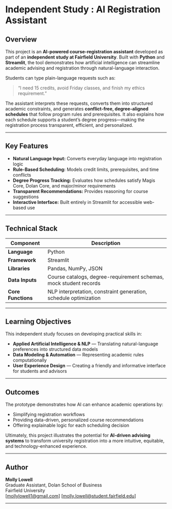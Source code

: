 # Independent Study : AI Registration Assistant

## Overview  
This project is an **AI-powered course-registration assistant** developed as part of an **independent study at Fairfield University**. Built with **Python** and **Streamlit**, the tool demonstrates how artificial intelligence can streamline academic advising and registration through natural-language interaction.

Students can type plain-language requests such as:  
> “I need 15 credits, avoid Friday classes, and finish my ethics requirement.”

The assistant interprets these requests, converts them into structured academic constraints, and generates **conflict-free, degree-aligned schedules** that follow program rules and prerequisites. It also explains how each schedule supports a student’s degree progress—making the registration process transparent, efficient, and personalized.

---

## Key Features  
- **Natural Language Input:** Converts everyday language into registration logic  
- **Rule-Based Scheduling:** Models credit limits, prerequisites, and time conflicts  
- **Degree Progress Tracking:** Evaluates how schedules satisfy Magis Core, Dolan Core, and major/minor requirements  
- **Transparent Recommendations:** Provides reasoning for course suggestions  
- **Interactive Interface:** Built entirely in Streamlit for accessible web-based use  

---

## Technical Stack  
| Component | Description |
|------------|-------------|
| **Language** | Python |
| **Framework** | Streamlit |
| **Libraries** | Pandas, NumPy, JSON |
| **Data Inputs** | Course catalogs, degree-requirement schemas, mock student records |
| **Core Functions** | NLP interpretation, constraint generation, schedule optimization |

---

## Learning Objectives  
This independent study focuses on developing practical skills in:  
- **Applied Artificial Intelligence & NLP** — Translating natural-language preferences into structured data models  
- **Data Modeling & Automation** — Representing academic rules computationally  
- **User Experience Design** — Creating a friendly and informative interface for students and advisors  

---

## Outcomes  
The prototype demonstrates how AI can enhance academic operations by:  
- Simplifying registration workflows  
- Providing data-driven, personalized course recommendations  
- Offering explainable logic for each scheduling decision  

Ultimately, this project illustrates the potential for **AI-driven advising systems** to transform university registration into a more intuitive, equitable, and technology-enhanced experience.

---

## Author  
**Molly Lowell**  
Graduate Assistant, Dolan School of Business  
Fairfield University  
[mollylowell1@gmail.com] [molly.lowell@student.fairfield.edu]

---

